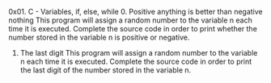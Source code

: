 0x01. C - Variables, if, else, while
0. Positive anything is better than negative nothing
  This program will assign a random number to the variable n each time it is executed. Complete the source code in order to print whether the number stored in the variable n is positive or negative.

1. The last digit
   This program will assign a random number to the variable n each time it is executed. Complete the source code in order to print the last digit of the number stored in the variable n.

